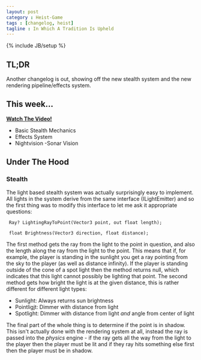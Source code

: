 ```yaml
---
layout: post
category : Heist-Game
tags : [changelog, heist]
tagline : In Which A Tradition Is Upheld
---
```

{% include JB/setup %}


## TL;DR

Another changelog is out, showing off the new stealth system and the new rendering pipeline/effects system.

## This week...

[**Watch The Video!**](https://www.youtube.com/watch?v=X-GDv4JY74I)

- Basic Stealth Mechanics
- Effects System
- Nightvision
-Sonar Vision

## Under The Hood

### Stealth

The light based stealth system was actually surprisingly easy to implement. All lights in the system derive from the same interface (ILightEmitter) and so the first thing was to modify this interface to let me ask it appropriate questions:

     Ray? LightingRayToPoint(Vector3 point, out float length);
     
     float Brightness(Vector3 direction, float distance);
     
The first method gets the ray from the light to the point in question, and also the length along the ray from the light to the point. This means that if, for example, the player is standing in the sunlight you get a ray pointing from the sky to the player (as well as distance infinity). If the player is standing outside of the cone of a spot light then the method returns null, which indicates that this light cannot possibly be lighting that point. The second method gets how bright the light is at the given distance, this is rather different for different light types:

 - Sunlight: Always returns sun brightness
 - Pointligjt: Dimmer with distance from light
 - Spotlight: Dimmer with distance from light *and* angle from center of light
 
The final part of the whole thing is to determine if the point is in shadow. This isn't actually done with the rendering system at all, instead the ray is passed into the *physics* engine - if the ray gets all the way from the light to the player then the player must be lit and if they ray hits something else first then the player must be in shadow.